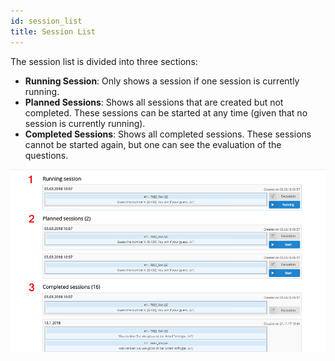 ```yaml
---
id: session_list
title: Session List
---
```


The session list is divided into three sections:

- **Running Session**: Only shows a session if one session is currently running.
- **Planned Sessions**: Shows all sessions that are created but not completed. These sessions can be started at any time (given that no session is currently running).
- **Completed Sessions**: Shows all completed sessions. These sessions cannot be started again, but one can see the evaluation of the questions.

![Session List](assets/session_list.png)
